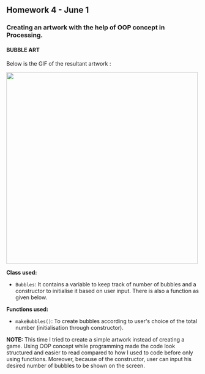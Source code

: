 ## Homework 4 - June 1

###  Creating an artwork with the help of OOP concept in Processing.

#### BUBBLE ART

Below is the GIF of the resultant artwork :

<img src="https://github.com/ronit-singh/Intro_to_IM/blob/main/June%201/bubbles.gif" height="500">

**Class used:**
- ````Bubbles````: It contains a variable to keep track of number of bubbles and a constructor to initialise it based on user input. There is also a function as given below.

**Functions used:**
- ````makeBubbles()````: To create bubbles according to user's choice of the total number (initialisation through constructor).

**NOTE:** This time I tried to create a simple artwork instead of creating a game. Using OOP concept while programming made the code look structured and easier to read compared to how I used to code before only using functions. Moreover, because of the constructor, user can input his desired number of bubbles to be shown on the screen.

